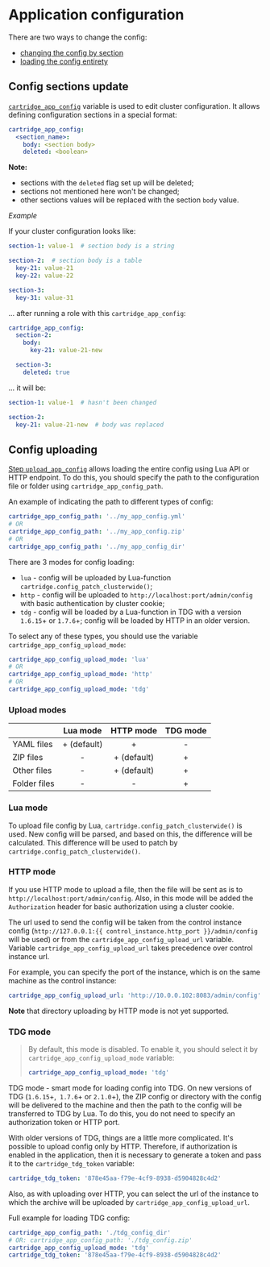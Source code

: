 # Application configuration

There are two ways to change the config:
- [changing the config by section](#config-sections-update)
- [loading the config entirety](#config-uploading)

## Config sections update

[`cartridge_app_config`](/doc/variables.md#cluster-configuration)
variable is used to edit cluster configuration.
It allows defining configuration sections in a special format:

```yaml
cartridge_app_config:
  <section_name>:
    body: <section body>
    deleted: <boolean>
```
**Note:**
* sections with the `deleted` flag set up will be deleted;
* sections not mentioned here won't be changed;
* other sections values will be replaced with the section `body` value.

*Example*

If your cluster configuration looks like:

```yaml
section-1: value-1  # section body is a string

section-2:  # section body is a table
  key-21: value-21
  key-22: value-22

section-3:
  key-31: value-31
```

... after running a role with this `cartridge_app_config`:

```yaml
cartridge_app_config:
  section-2:
    body:
      key-21: value-21-new

  section-3:
    deleted: true
```

... it will be:

```yaml
section-1: value-1  # hasn't been changed

section-2:
  key-21: value-21-new  # body was replaced
```

## Config uploading

[Step `upload_app_config`](/doc/scenario.md#upload_app_config) allows loading
the entire config using Lua API or HTTP endpoint. To do this, you should specify
the path to the configuration file or folder using `cartridge_app_config_path`.

An example of indicating the path to different types of config:

```yaml
cartridge_app_config_path: '../my_app_config.yml'
# OR
cartridge_app_config_path: '../my_app_config.zip'
# OR
cartridge_app_config_path: '../my_app_config_dir'
```

There are 3 modes for config loading:
- `lua` - config will be uploaded by Lua-function `cartridge.config_patch_clusterwide()`;
- `http` - config will be uploaded to `http://localhost:port/admin/config`
  with basic authentication by cluster cookie;
- `tdg` - config will be loaded by a Lua-function in TDG with a version `1.6.15`+ or `1.7.6`+;
  config will be loaded by HTTP in an older version.

To select any of these types, you should use the variable `cartridge_app_config_upload_mode`:
```yaml
cartridge_app_config_upload_mode: 'lua'
# OR
cartridge_app_config_upload_mode: 'http'
# OR
cartridge_app_config_upload_mode: 'tdg'
```

### Upload modes

|              |   Lua mode  |  HTTP mode  | TDG mode |
|--------------|:-----------:|:-----------:|:--------:|
| YAML files   | + (default) |      +      |     -    |
| ZIP files    |      -      | + (default) |     +    |
| Other files  |      -      | + (default) |     +    |
| Folder files |      -      |      -      |     +    |

### Lua mode

To upload file config by Lua, `cartridge.config_patch_clusterwide()` is used.
New config will be parsed, and based on this, the difference will be calculated.
This difference will be used to patch by `cartridge.config_patch_clusterwide()`.

### HTTP mode

If you use HTTP mode to upload a file, then the file will be sent as is
to `http://localhost:port/admin/config`. Also, in this mode will be added
the `Authorization` header for basic authorization using a cluster cookie.

The url used to send the config will be taken from the control instance config
(`http://127.0.0.1:{{ control_instance.http_port }}/admin/config` will be used)
or from the `cartridge_app_config_upload_url` variable. Variable
`cartridge_app_config_upload_url` takes precedence over control instance url.

For example, you can specify the port of the instance,
which is on the same machine as the control instance:
```yaml
cartridge_app_config_upload_url: 'http://10.0.0.102:8083/admin/config'
```

**Note** that directory uploading by HTTP mode is not yet supported.

### TDG mode

> By default, this mode is disabled. To enable it,
> you should select it by `cartridge_app_config_upload_mode` variable:
> ```yaml
> cartridge_app_config_upload_mode: 'tdg'
> ```

TDG mode - smart mode for loading config into TDG.
On new versions of TDG (`1.6.15`+,` 1.7.6`+ or `2.1.0`+),
the ZIP config or directory with the config will be delivered to the machine
and then the path to the config will be transferred to TDG by Lua.
To do this, you do not need to specify an authorization token or HTTP port.

With older versions of TDG, things are a little more complicated.
It's possible to upload config only by HTTP.
Therefore, if authorization is enabled in the application, then it is necessary
to generate a token and pass it to the `cartridge_tdg_token` variable:
```yaml
cartridge_tdg_token: '878e45aa-f79e-4cf9-8938-d5904828c4d2'
```

Also, as with uploading over HTTP, you can select the url of the instance
to which the archive will be uploaded by `cartridge_app_config_upload_url`.

Full example for loading TDG config:
```yaml
cartridge_app_config_path: './tdg_config_dir'
# OR: cartridge_app_config_path: './tdg_config.zip'
cartridge_app_config_upload_mode: 'tdg'
cartridge_tdg_token: '878e45aa-f79e-4cf9-8938-d5904828c4d2'
```
